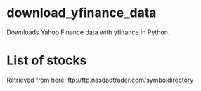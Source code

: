 # download_yfinance_data
Downloads Yahoo Finance data with yfinance in Python.


# List of stocks
Retrieved from here: ftp://ftp.nasdaqtrader.com/symboldirectory
